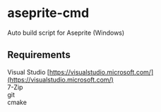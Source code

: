 # aseprite-cmd
Auto build script for Aseprite (Windows)

## Requirements
Visual Studio [https://visualstudio.microsoft.com/](https://visualstudio.microsoft.com/)    
7-Zip    
git    
cmake    
